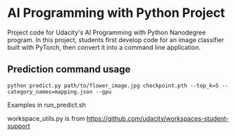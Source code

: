 # AI Programming with Python Project

Project code for Udacity's AI Programming with Python Nanodegree program. In this project, students first develop code for an image classifier built with PyTorch, then convert it into a command line application.

## Prediction command usage
```
python predict.py path/to/flower_image.jpg checkpoint.pth --top_k=5 --category_names=mapping.json --gpu
```
Examples in run_predict.sh

workspace_utils.py is from https://github.com/udacity/workspaces-student-support
